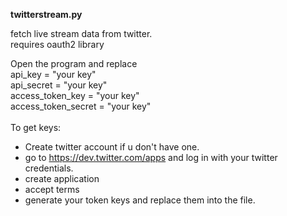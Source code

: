**twitterstream.py**<br />

fetch live stream data from twitter.<br />
requires oauth2 library

Open the program and replace<br />
api_key = "your key"<br />
api_secret = "your key"<br />
access_token_key = "your key"<br />
access_token_secret = "your key"<br />
<br />
To get keys:
- Create twitter account if u don't have one.
- go to  https://dev.twitter.com/apps and log in with your twitter credentials.
- create application
- accept terms 
- generate your token keys and replace them into the file.

